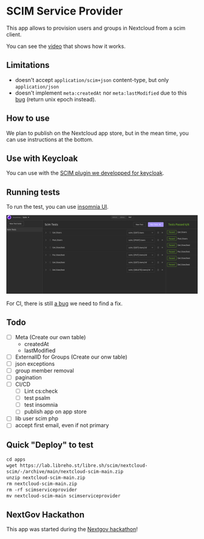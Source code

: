 # SCIM Service Provider

This app allows to provision users and groups in Nextcloud from a scim client.

You can see the [video](https://hot-objects.liiib.re/meet-liiib-re-recordings/pair_2022-05-02-15-40-37.mp4) that shows how it works.

## Limitations

 - doesn't accept `application/scim+json` content-type, but only `application/json`
 - doesn't implement `meta:createdAt` nor `meta:lastModified` due to this [bug](https://github.com/nextcloud/server/issues/22640) (return unix epoch instead).

## How to use

We plan to publish on the Nextcloud app store, but in the mean time, you can use instructions at the bottom.

## Use with Keycloak

You can use with the [SCIM plugin we developped for keycloak](https://lab.libreho.st/libre.sh/scim/keycloak-scim).

## Running tests

To run the test, you can use [insomnia UI](https://docs.insomnia.rest).

![screenshot insomnia ui](./screenshots/insomnia.png)

For CI, there is still [a bug](https://github.com/Kong/insomnia/issues/4747) we need to find a fix.

## Todo

 - [ ] Meta (Create our own table)
    - createdAt
    - lastModified
 - [ ] ExternalID for Groups (Create our onw table)
 - [ ] json exceptions
 - [ ] group member removal
 - [ ] pagination
 - [ ] CI/CD
   - [ ] Lint cs:check
   - [ ] test psalm
   - [ ] test insomnia
   - [ ] publish app on app store
 - [ ] lib user scim php
 - [ ] accept first email, even if not primary

## Quick "Deploy" to test

```
cd apps
wget https://lab.libreho.st/libre.sh/scim/nextcloud-scim/-/archive/main/nextcloud-scim-main.zip
unzip nextcloud-scim-main.zip
rm nextcloud-scim-main.zip
rm -rf scimserviceprovider
mv nextcloud-scim-main scimserviceprovider
```

## NextGov Hackathon

This app was started during the [Nextgov hackathon](https://eventornado.com/submission/automatic-sso-saml-sync-from-identity-provider-keycloak-through-a-well-known-protocol-scim?s=1#idea)!
